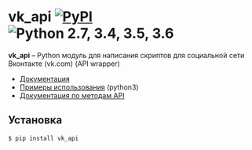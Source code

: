 vk_api [![PyPI](https://img.shields.io/pypi/v/vk_api.svg)](https://pypi.python.org/pypi/vk_api) ![Python 2.7, 3.4, 3.5, 3.6](https://img.shields.io/pypi/pyversions/vk_api.svg)
======
**vk_api** – Python модуль для написания скриптов для социальной сети Вконтакте (vk.com) (API wrapper)

* [Документация](https://vk-api.readthedocs.io/en/latest/)
* [Примеры использования](./examples) (python3)
* [Документация по методам API](https://vk.com/dev/methods)

Установка
------------
    $ pip install vk_api
